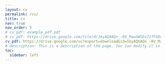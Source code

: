 ```yaml
---
layout: cv
permalink: /cv/
title: cv
nav: true
nav_order: 5
# cv_pdf: example_pdf.pdf
# cv_pdf: https://drive.google.com/file/d/1kyAQXAQn_-0V_MawSWSDsJ1fFSDdV4d2/view?usp=sharing
cv_pdf: https://drive.google.com/uc?export=download&id=1kyAQXAQn_-0V_MawSWSDsJ1fFSDdV4d2
# description: This is a description of the page. You can modify it in '_pages/cv.md'. You can also change or remove the top pdf download button.
toc:
  sidebar: left
---
```

